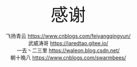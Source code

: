 <center>
<font font-weight=bold size=10>
感谢
</font>
</center>

</br>

<center>
飞扬青云 <a href="https://www.cnblogs.com/feiyangqingyun/">https://www.cnblogs.com/feiyangqingyun/</a>
</br>
武威涛哥 <a href="https://jaredtao.gitee.io/">https://jaredtao.gitee.io/</a>
</br>
一去丶二三里 <a href="https://waleon.blog.csdn.net/">https://waleon.blog.csdn.net/</a>
</br>
朝十晚八 <a href="https://www.cnblogs.com/swarmbees/">https://www.cnblogs.com/swarmbees/</a>
</center>